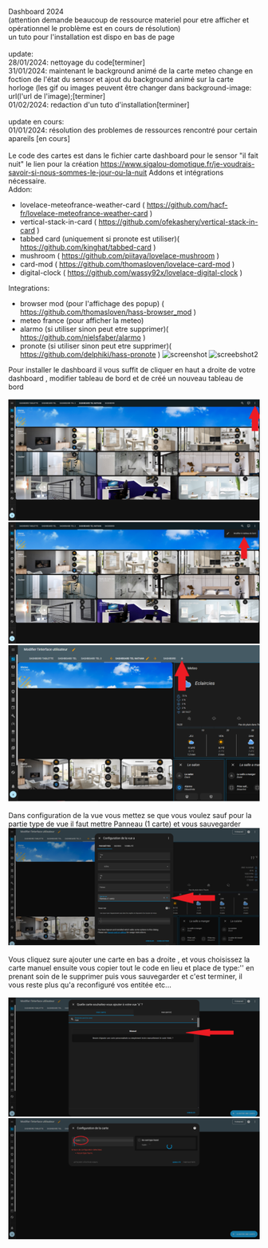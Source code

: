 Dashboard 2024 <br>
(attention demande beaucoup de ressource materiel pour etre afficher et opérationnel le problème est en cours de résolution)<br>
un tuto pour l'installation est dispo en bas de page<br>
<br>
update:<br>
28/01/2024: nettoyage du code[terminer]<br>
31/01/2024: maintenant le background animé de la carte meteo change en foction de l'état du sensor et ajout du background animé sur la carte horloge (les gif ou images peuvent être changer dans background-image: url(l'url de l'image);[terminer]<br>
01/02/2024: redaction d'un tuto d'installation[terminer]<br>
<br>
update en cours:<br>
01/01/2024: résolution des problemes de ressources rencontré pour certain apareils [en cours]<br>
<br>
Le code des cartes est dans le fichier carte dashboard
pour le sensor "il fait nuit" le lien pour la création https://www.sigalou-domotique.fr/je-voudrais-savoir-si-nous-sommes-le-jour-ou-la-nuit
Addons et intégrations nécessaire.<br>
Addon: 
  - lovelace-meteofrance-weather-card ( https://github.com/hacf-fr/lovelace-meteofrance-weather-card )
  - vertical-stack-in-card ( https://github.com/ofekashery/vertical-stack-in-card )
  - tabbed card (uniquement si pronote est utiliser)( https://github.com/kinghat/tabbed-card )
  - mushroom ( https://github.com/piitaya/lovelace-mushroom )
  - card-mod ( https://github.com/thomasloven/lovelace-card-mod )
  - digital-clock ( https://github.com/wassy92x/lovelace-digital-clock )

Integrations:
  - browser mod (pour l'affichage des popup) ( https://github.com/thomasloven/hass-browser_mod )
  - meteo france (pour afficher la meteo)
  - alarmo (si utiliser sinon peut etre supprimer)( https://github.com/nielsfaber/alarmo )
  - pronote (si utiliser sinon peut etre supprimer)( https://github.com/delphiki/hass-pronote )
![screenshot](https://i.ibb.co/RQ3GLKM/dashboard-0.png)
![screebshot2](https://i.ibb.co/pnqCMtz/dashboard-1.png)

Pour installer le dashboard il vous suffit de cliquer en haut a droite de votre dashboard , modifier tableau de bord et de créé un nouveau tableau de bord<br><br>
![screenshot](https://github.com/RomainRou/dashboard/blob/main/2.png)
![screenshot](https://github.com/RomainRou/dashboard/blob/main/3.png)
![screenshot](https://github.com/RomainRou/dashboard/blob/main/4.png)<br><br>
Dans configuration de la vue vous mettez se que vous voulez sauf pour la partie type de vue il faut mettre Panneau (1 carte) et vous sauvegarder<br>
![screenshot](https://github.com/RomainRou/dashboard/blob/main/5.png)<br><br>
Vous cliquez sure ajouter une carte en bas a droite , et vous choisissez la carte manuel ensuite vous copier tout le code en lieu et place de type:'' en prenant soin de le supprimer puis vous sauvegarder et c'est terminer, il vous reste plus qu'a reconfiguré vos entitée etc...<br><br>
![screenshot](https://github.com/RomainRou/dashboard/blob/main/6.png)
![screenshot](https://github.com/RomainRou/dashboard/blob/main/7.png)
